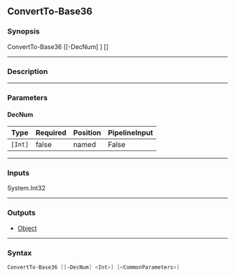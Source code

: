 ConvertTo-Base36
----------------

### Synopsis
ConvertTo-Base36 [[-DecNum] <int>] [<CommonParameters>]

---

### Description

---

### Parameters
#### **DecNum**

|Type   |Required|Position|PipelineInput|
|-------|--------|--------|-------------|
|`[Int]`|false   |named   |False        |

---

### Inputs
System.Int32

---

### Outputs
* [Object](https://learn.microsoft.com/en-us/dotnet/api/System.Object)

---

### Syntax
```PowerShell
ConvertTo-Base36 [[-DecNum] <Int>] [<CommonParameters>]
```
